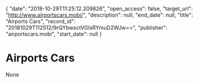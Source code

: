 {
  "date": "2018-10-29T11:25:12.209826", 
  "open_access": false, 
  "target_url": "http://www.airportscars.mobi/", 
  "description": null, 
  "end_date": null, 
  "title": "Airports Cars", 
  "record_id": "20181029T112512/9rQYbwsctVGIsRYmuD2WJw==", 
  "publisher": "airportscars.mobi", 
  "start_date": null
}

# Airports Cars

None
